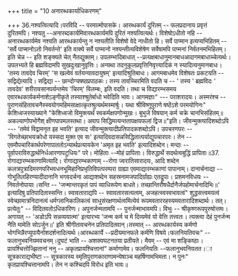 +++
title = "10 अनारब्धकार्याधिकरणम्"

+++
36.नश्यत्वित्यादि।परविदि -- परमात्मोपासके। आरब्धकार्यं दुरितम् -- फलप्रदानाय प्रवृत्तं दुरितमपि। नश्यतु --अनारब्दकार्यमिवारब्धकार्यमपि दुरितं नश्यत्वित्यर्थः। विशेषोऽधीतो नहि -- अनारब्धकार्यमेव नश्यति आरब्धकार्यन्तु न नश्यतीति विशेषो वेदे नाधीतो हि। सर्वे पाप्मान इत्यप्यभिहितम् -- 'सर्वे पाप्मानोऽतो निवर्तन्ते' इति वाक्ये सर्वे पाप्मानो नश्यन्तीत्यविशेषेण सर्वेषामपि पाप्मनां निर्वतनमभिहितम्। इति चेन्न -- इति शङ्क्यते चेत् नैतद्युक्तम्। उपलम्भादिबाधात् --प्रत्यक्षबाधानुमानबाधआदागमबाधाच्चेत्यर्थः। उपलभ्यते हि ब्रह्मविदामपि सुखदुःखानुवृत्तिः। अन्यथा तदनुकूलप्रवृत्तिनिवृत्त्यादिकं न स्यादित्यनुमानबाधः। 'तस्य तावदेव चिरम्' 'स खल्वेवं वर्तयन्यावदायुषम्' इत्यादिश्रुतिबाधः। आगमबाधमेव विशेषतः प्रकटयति -- सद्विद्येत्यादि। सद्विद्या -- छान्दोग्यषष्ठप्रपाठकः। तस्य तावच्चिरमिति वदति च -- ' तस्य ' ब्रह्मविदः ' तावदेव' शरीरावसानपर्यन्तमेव 'चिरम्' विलम्बः, इति वदति। तथा च विद्यारम्भसमय एवारब्धकार्यकर्मनाशेऽङ्गीकृते तस्याश्श्रुतेर्बाधो भवेदिति भावः। आगमज्ञाः" --- पराशरादयः। अस्मरंश्च -- पुराणसंहितावचनैस्स्वयोगमहिमसाक्षात्कृतश्रुत्यर्थमस्मार्षुः। यथा श्रीविष्णुपुराणे षष्ठेंऽशे परमयोगिनः" केशिध्वजस्याख्याने "केशिध्वजो विमुक्त्यर्थं स्वकर्मक्षपणोन्मुखः। बुभुजे विषयान् कर्म चक्रे चानभिसंहितम्॥ अकल्याणोपभोगैश् क्षीणपापमलस्तथा। अवाप सिद्धिमत्यन्ततापक्षयफलां द्विज॥"इति। जीवन्मुक्त्यादिशब्दोऽपि --- 'तमेवं विद्वामनृत इह भवति' इत्याद जीवन्मुक्त्यादीप्रतिपादकशब्दोऽपि। उपचरणपरः -- 'विगतेच्छाभयक्रोधो यस्सदा मुक्त एव सः' इत्यादिवदासन्नसिद्धितात्पर्याद्युपचारपरः। तेन -- एवमौपचारिकार्थपरेणापाततोऽन्यार्थप्रत्यायकेन 'अमृत इह भवति' इत्यादिशब्देन। मन्दाः -- पूर्वापराविरुद्धार्थनिर्धआरणापटुधियः" परे। मोहिताः --मोहं प्रापिताः। विरुद्धार्थे सदर्थत्वबुद्धिं प्रापिताः॥37. रोगाद्यारम्भकाणामित्यादि। रोगाद्यारम्भकाणाम् --रोगा ज्वरातिसारादयः, आदि शब्देन कलत्रपुत्रादिमरणपरिभवधनभूमिहानिप्रभृतिविपत्परम्परा ग्राह्या एवमाद्यारम्भकाणां पापानाम्। दानार्चनाद्या -- गोभूतिलहिरण्यादीदानानि भगवदर्चना आद्याशब्देन सहस्रनामजपादिर्ग्राह्यः एतद्रूपाः। प्रशमनविधयः -- निवर्तनोपायाः।सन्ति -- 'जन्मान्तरकृतं पापं व्याधिरूपेण बाधते। तच्छान्तिरौषधैर्दानैर्जपहोमार्चनादिभिः॥' इत्यादिषु प्रतिपादितास्सन्ति। स्वावताराद्यपि -- स्वावतारसत्यत्वम्, अजहत्स्वस्वभावत्वं" शुद्धसत्त्वमयत्वं स्वेच्छामात्रनिदानत्वं धर्मग्लानिकालिकत्वं साधुसंरक्षणार्थत्वमित्येवं रूपमवताररहस्यमवतारादिशब्दार्थः। तत्।प्रत्येतुः" -- विदितवतोऽधिकारिणः। अपुनर्जन्मतामपि -- पुनर्जन्माभावमपि। विभुः -- श्रीकृष्णरूपपुरुषोत्तमः। अगायत् -- 'अडोऽपि सन्नव्ययात्मा' इत्यारभ्य 'जन्म कर्म च मे दिव्यमेवं यो वेत्ति तत्त्वतः। त्यक्त्वा देहं पुनर्जन्म नैति मामेति सोऽर्जुन॥' इति श्रीगीतावचनेन प्रतिपादितवान्।तस्मात् -- आरब्धकार्यस्य कर्मणो भोगभिन्नैरप्युपायैर्नाशदर्शनादित्यर्थः।आरब्धकार्ये --प्रदीयमानफले कर्मणि विषये।फलनियतिवचः" --फलानुभवनियमवचनम्।दुघटं भाति -- अशक्यघटनतया प्रतीयते। मैवम् -- एवं मा शङ्किष्ठाः। प्रायश्चित्तोज्झितानां ननु -- अकृतप्रायश्चित्तानां" कर्माणामेव। फलनियतिः --फलानुभवनियतत।ा सूत्रकाराद्यभीष्टा -- सूत्रकारस्य स्मृतिपुराणकाराणामन्येषाञ्च महर्षिणामभिमता। न पुनः" कृतप्रायश्चित्तानामपि। तेन न कश्चिदपि विरोध इति भावः॥